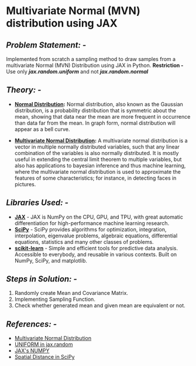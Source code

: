 # Multivariate Normal (MVN) distribution using JAX

## *Problem Statement: -*
Implemented from scratch a sampling method to draw samples from a multivariate Normal (MVN) Distribution using JAX in Python.
**Restriction -** Use only ***jax.random.uniform*** and not ***jax.random.normal***

## *Theory: -*

* **[Normal Distribution](https://www.investopedia.com/terms/n/normaldistribution.asp):** Normal distribution, also known as the Gaussian distribution, is a probability distribution that is symmetric about the mean, showing that data near the mean are more frequent in occurrence than data far from the mean. In graph form, normal distribution will appear as a bell curve.

* **[Multivariate Normal Distribution](https://brilliant.org/wiki/multivariate-normal-distribution/):** A multivariate normal distribution is a vector in multiple normally distributed variables, such that any linear combination of the variables is also normally distributed. It is mostly useful in extending the central limit theorem to multiple variables, but also has applications to bayesian inference and thus machine learning, where the multivariate normal distribution is used to approximate the features of some characteristics; for instance, in detecting faces in pictures.

## *Libraries Used: -*
* **[JAX](https://jax.readthedocs.io/en/latest/notebooks/quickstart.html)** - JAX is NumPy on the CPU, GPU, and TPU, with great automatic differentiation for high-performance machine learning research.
* **[SciPy](https://scipy.org/)** - SciPy provides algorithms for optimization, integration, interpolation, eigenvalue problems, algebraic equations, differential equations, statistics and many other classes of problems.
* **[scikit-learn](https://scikit-learn.org/stable/)** - Simple and efficient tools for predictive data analysis. Accessible to everybody, and reusable in various contexts. Built on NumPy, SciPy, and matplotlib.

## *Steps in Solution: -*
1. Randomly create Mean and Covariance Matrix.
2. Implementing Sampling Function.
3. Check whether generated mean and given mean are equivalent or not.

## *References: -*
* [Multivariate Normal Distribution](https://en.wikipedia.org/wiki/Multivariate_normal_distribution)
* [UNIFORM in jax.random](https://jax.readthedocs.io/en/latest/_autosummary/jax.random.uniform.html)
* [JAX's NUMPY](https://jax.readthedocs.io/en/latest/jax.numpy.html)
* [Spatial Distance in SciPy](https://docs.scipy.org/doc/scipy/reference/spatial.distance.html)
